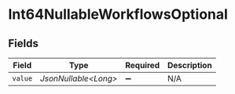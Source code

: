 # Int64NullableWorkflowsOptional


## Fields

| Field                 | Type                  | Required              | Description           |
| --------------------- | --------------------- | --------------------- | --------------------- |
| `value`               | *JsonNullable\<Long>* | :heavy_minus_sign:    | N/A                   |